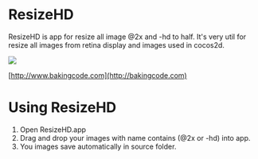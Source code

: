 ResizeHD
============
ResizeHD is app for resize all image @2x and -hd to half. It's very util for resize all images from retina display and images used in cocos2d.

![](http://bakingcode.com/wp-content/uploads/2011/06/ResizeHDApp.png)

[http://www.bakingcode.com](http://bakingcode.com)

Using ResizeHD
===================================

1. Open ResizeHD.app
2. Drag and drop your images with name contains (@2x or -hd) into app.
3. You images save automatically in source folder.
